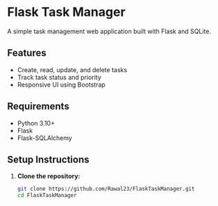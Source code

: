 # Flask Task Manager

A simple task management web application built with Flask and SQLite.

## Features

- Create, read, update, and delete tasks
- Track task status and priority
- Responsive UI using Bootstrap

## Requirements

- Python 3.10+
- Flask
- Flask-SQLAlchemy

## Setup Instructions

1. **Clone the repository:**

   ```bash
   git clone https://github.com/Rawal23/FlaskTaskManager.git
   cd FlaskTaskManager
